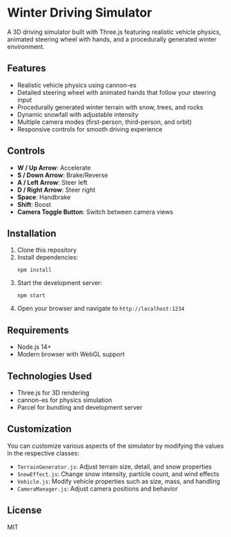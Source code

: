 # Winter Driving Simulator

A 3D driving simulator built with Three.js featuring realistic vehicle physics, animated steering wheel with hands, and a procedurally generated winter environment.

## Features

- Realistic vehicle physics using cannon-es
- Detailed steering wheel with animated hands that follow your steering input
- Procedurally generated winter terrain with snow, trees, and rocks
- Dynamic snowfall with adjustable intensity
- Multiple camera modes (first-person, third-person, and orbit)
- Responsive controls for smooth driving experience

## Controls

- **W / Up Arrow**: Accelerate
- **S / Down Arrow**: Brake/Reverse
- **A / Left Arrow**: Steer left
- **D / Right Arrow**: Steer right
- **Space**: Handbrake
- **Shift**: Boost
- **Camera Toggle Button**: Switch between camera views

## Installation

1. Clone this repository
2. Install dependencies:
   ```
   npm install
   ```
3. Start the development server:
   ```
   npm start
   ```
4. Open your browser and navigate to `http://localhost:1234`

## Requirements

- Node.js 14+
- Modern browser with WebGL support

## Technologies Used

- Three.js for 3D rendering
- cannon-es for physics simulation
- Parcel for bundling and development server

## Customization

You can customize various aspects of the simulator by modifying the values in the respective classes:

- `TerrainGenerator.js`: Adjust terrain size, detail, and snow properties
- `SnowEffect.js`: Change snow intensity, particle count, and wind effects
- `Vehicle.js`: Modify vehicle properties such as size, mass, and handling
- `CameraManager.js`: Adjust camera positions and behavior

## License

MIT 